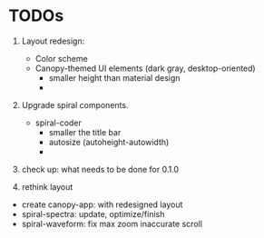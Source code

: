 # TODOs

1. Layout redesign:
    - Color scheme
    - Canopy-themed UI elements (dark gray, desktop-oriented)
        - smaller height than material design
        - 


2. Upgrade spiral components.
    - spiral-coder
        - smaller the title bar
        - autosize (autoheight-autowidth)
        - 










1. check up: what needs to be done for 0.1.0

2. rethink layout

- create canopy-app: with redesigned layout
- spiral-spectra: update, optimize/finish 
- spiral-waveform: fix max zoom inaccurate scroll


